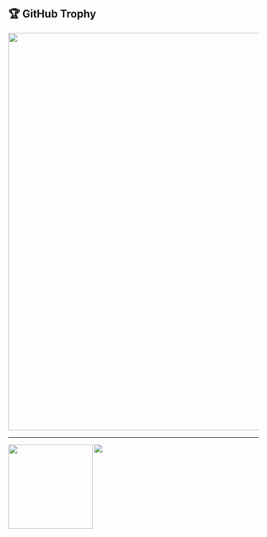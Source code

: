 <a><h2>🏆 GitHub Trophy</h2></a>
<div>
  <img width=800 src="https://github-profile-trophy.vercel.app/?username=aeristhy&column=4&theme=discord&no-frame=true" />
</div>

---
<div>
  <img height="170" align="left" src="https://github-readme-stats.vercel.app/api?username=aeristhy&count_private=true&include_all_commits=true" />
 <img  src="https://github-readme-stats.vercel.app/api/top-langs/?username=aeristhy&layout=compact"/>


  </div>




<!-- <details>
  <summary><b>Projects</b></summary><br />
  
[![](https://github-readme-stats.vercel.app/api/pin/?username=aeristhy&repo=Random-Cat)](https://github.com/aeristhy/Random-Cat)
  
[![](https://github-readme-stats.vercel.app/api/pin/?username=aeristhy&repo=TypeRacer-Cheat)](https://github.com/aeristhy/TypeRacer-Cheat)


</details>

<details>
  <summary><b>Contributions</b></summary><br />

[![](https://github-readme-stats.vercel.app/api/pin/?username=disboardorg&repo=disboard-i18n&show_owner=true)](https://github.com/disboardorg/disboard-i18n)

</details> -->
